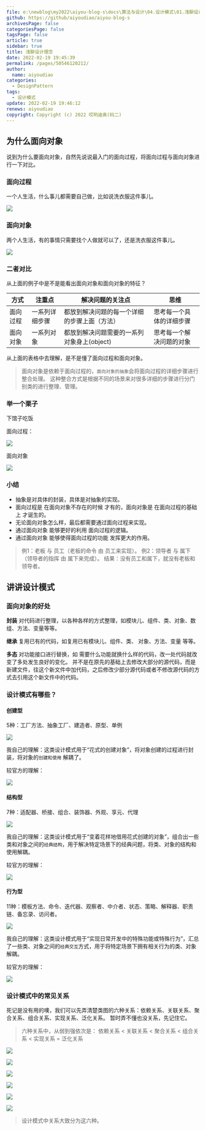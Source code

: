 ```yaml
---
file: e:\newblog\my2022\aiyou-blog-s\docs\算法与设计\04.设计模式\01.浅聊设计理念.md
github: https://github/aiyoudiao/aiyou-blog-s
archivesPage: false
categoriesPage: false
tagsPage: false
article: true
sidebar: true
title: 浅聊设计理念
date: 2022-02-19 19:45:39
permalink: /pages/50546120212/
author: 
  name: aiyoudiao
categories: 
  - DesignPattern
tags: 
  - 设计模式
update: 2022-02-19 19:46:12
renews: aiyoudiao
copyright: Copyright (c) 2022 哎哟迪奥(码二)
---
```



## 为什么面向对象

说到为什么要面向对象，自然先说说最入门的面向过程，将面向过程与面向对象进行一下对比。

### 面向过程

一个人生活，什么事儿都需要自己做，比如说洗衣服这件事儿。

![](https://cdn.jsdelivr.net/gh/filess/img1@main/2021/06/02/1622611560169-41a16ce7-09bb-4663-9b16-3b8d05675e9a.png)

### 面向对象

两个人生活，有的事情只需要找个人做就可以了，还是洗衣服这件事儿。

![](https://cdn.jsdelivr.net/gh/filess/img4@main/2021/06/02/1622605782281-66376fe4-901f-42af-994c-43f13cb0d512.png)

<!-- more -->

### 二者对比

从上面的例子中是不是能看出面向对象和面向对象的特征？


|	方式	|	注重点	|	解决问题的关注点	|	思维	|
|	---		|	---		|	---		|	---		|
|	面向过程	|	一系列详细步骤	|	都放到解决问题的每一个详细的步骤上面（方法）	|	思考每一个具体的详细步骤	|
|	面向对象	|	一系列对象	|	都放到解决问题需要的一系列对象身上(object)	|	思考每一个解决问题的对象	|

从上面的表格中去理解，是不是懂了面向过程和面向对象。

>  面向对象是依赖于面向过程的，`面向对象的抽象`会将面向过程的详细步骤进行整合处理。
这种整合方式是根据不同的场景来对很多详细的步骤进行分门别类的进行整理、管理。

### 举一个栗子

下馆子吃饭

面向过程：

![](https://cdn.jsdelivr.net/gh/filess/img15@main/2021/06/02/1622616742191-63e8dfbc-3658-43ae-9973-fe378ee116e8.png)


面向对象

![](https://cdn.jsdelivr.net/gh/filess/img0@main/2021/06/02/1622616760249-27bc9798-fe59-4c74-9f5e-bb18c893d37d.png)

### 小结

- 抽象是对具体的封装，具体是对抽象的实现。
-  面向过程是 在面向对象不存在的时候 才有的，面向对象是 在面向过程的基础上 才诞生的。
-  无论面向对象怎么样，最后都需要通过面向过程来实现。
- 通过面向对象 能够更好的利用 面向过程的逻辑。
- 通过面向对象 能够使得面向过程的功能 发挥更大的作用。

> 例1：老板 与 员工（老板的命令 由 员工来实现）。
> 例2：领导者 与 属下（领导者的指挥 由 属下来完成）。
> 结果：没有员工和属下，就没有老板和领导者。


## 讲讲设计模式

### 面向对象的好处

**封装**
对代码进行整理，以各种各样的方式整理，如模块儿、组件、类、对象、数组、方法、变量等等。

**继承**
复用已有的代码，如复用已有模块儿、组件、类、 对象、方法、变量 等等。

**多态**
对功能接口进行替换，如 需要什么功能就换什么样的代码，改一处代码就改变了多处发生良好的变化。
并不是在原先的基础上去修改大部分的源代码，而是新建文件，往这个新文件中加代码，之后修改少部分源代码或者不修改源代码的方式去引用这个新文件中的代码。


### 设计模式有哪些？

#### 创建型

5种：工厂方法、抽象工厂、建造者、原型、单例

![](https://cdn.jsdelivr.net/gh/filess/img13@main/2021/06/03/1622692282284-777b0cba-bad5-462f-9f43-4fb47bf19ca8.png)


我自己的理解：这类设计模式用于“花式的创建对象”，将对象创建的过程进行封装，将对象的`创建和使用` 解耦了。

较官方的理解：

![](https://cdn.jsdelivr.net/gh/filess/img16@main/2021/06/03/1622692252627-67fbea9e-d23e-4862-aada-5a409261d4bb.png)

#### 结构型

7种：适配器、桥接、组合、装饰器、外观、享元、代理

![](https://cdn.jsdelivr.net/gh/filess/img6@main/2021/06/03/1622692942322-ab7766c1-e026-4157-9569-6eb6ad021a9b.png)


我自己的理解：这类设计模式用于“变着花样地借用花式创建的对象”，组合出一些类和对象之间的`经典结构`，用于解决特定场景下的经典问题，将类、对象的结构和使用解耦。

较官方的理解：

![](https://cdn.jsdelivr.net/gh/filess/img4@main/2021/06/03/1622692867204-b2ee477d-693d-481e-8a56-b29c6605214b.png)


#### 行为型

11种：模板方法、命令、迭代器、观察者、中介者、状态、策略、解释器、职责链、备忘录、访问者。

![](https://cdn.jsdelivr.net/gh/filess/img11@main/2021/06/03/1622694347012-8cdb5896-7428-43c3-a122-1311df7a97d4.png)

我自己的理解：这类设计模式用于“实现日常开发中的特殊功能或特殊行为”，汇总了一些类、对象之间的`经典交互`方式，用于将特定场景下拥有相关行为的类、对象解耦。

较官方的理解：

![](https://cdn.jsdelivr.net/gh/filess/img19@main/2021/06/03/1622694292129-351e675f-74c5-463d-8964-c8c19192a00d.png)

### 设计模式中的常见关系

死记是没有用的噢，我们可以先弄清楚类图的六种关系：依赖关系、关联关系、聚合关系、组合关系、实现关系、泛化关系。
暂时弄不懂也没关系，先记住它。

> 六种关系中，从弱到强依次是：
> 依赖关系 < 关联关系 < 聚合关系 < 组合关系 < 实现关系 = 泛化关系

![](https://cdn.jsdelivr.net/gh/filess/img15@main/2021/06/03/1622695200528-97d9be5c-1aaf-46b1-8ccc-95cc54d30346.png)

![](https://cdn.jsdelivr.net/gh/filess/img2@main/2021/06/03/1622695266772-65c06528-cbfc-42cf-b138-952f7552bd02.png)

![](https://cdn.jsdelivr.net/gh/filess/img16@main/2021/06/03/1622695284103-2dc9d591-0c47-470c-94f4-98c65cb18748.png)

![](https://cdn.jsdelivr.net/gh/filess/img15@main/2021/06/03/1622695307054-af8ce934-5cf9-495e-a044-274744e4a022.png)

![](https://cdn.jsdelivr.net/gh/filess/img5@main/2021/06/03/1622695386853-6ea70469-7d3a-46dd-8b04-4a513c94a814.png)

![](https://cdn.jsdelivr.net/gh/filess/img10@main/2021/06/03/1622695413614-6e448623-7867-4f16-a3ad-f787edbaf331.png)

> 设计模式中关系大致分为这六种。
